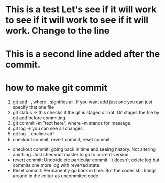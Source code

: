# This is a test Let's see if it will work to see if it will work to see if it will work. Change to the line
# This is a second line added after the commit.
# how to make git commit
 1. git add . , where . signifies all. If you want add just one you can just specify that one file
 2. git status -> this checks if the git is staged or not. Git stages the file by git add before commiting.
 3. git commit -m "text here", where -m stands for message.
 4. git log -> you can see all changes.
 5. git log --oneline adf
 6. checkout commit, revert commit, reset commit
 - checkout commit: going back in time and seeing history. Not altering anything. Just checkout master to go to current version.
 - revert commit: Undo/delete particular commit. It doesn't delete log but commits one more log with reverted state.
 - Reset commit: Permanently go back in time. But the codes still hangs around in the editor as uncommited code.
